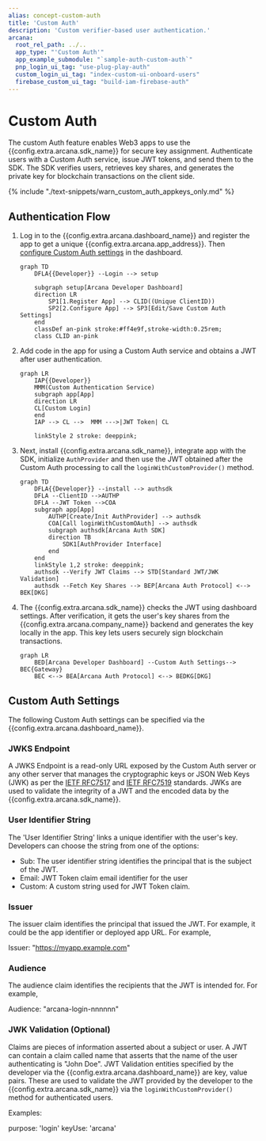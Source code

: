 ```yaml
---
alias: concept-custom-auth
title: 'Custom Auth'
description: 'Custom verifier-based user authentication.'
arcana:
  root_rel_path: ../..
  app_type: "'Custom Auth'"
  app_example_submodule: "`sample-auth-custom-auth`"
  pnp_login_ui_tag: "use-plug-play-auth"
  custom_login_ui_tag: "index-custom-ui-onboard-users"
  firebase_custom_ui_tag: "build-iam-firebase-auth"
---
```


# Custom Auth

The custom Auth feature enables Web3 apps to use the {{config.extra.arcana.sdk_name}} for secure key assignment. Authenticate users with a Custom Auth service, issue JWT tokens, and send them to the SDK. The SDK verifies users, retrieves key shares, and generates the private key for blockchain transactions on the client side.

{% include "./text-snippets/warn_custom_auth_appkeys_only.md" %}

## Authentication Flow

1. Log in to the {{config.extra.arcana.dashboard_name}} and register the app to get a unique  {{config.extra.arcana.app_address}}. Then [configure Custom Auth settings](#custom-auth-settings) in the dashboard.

    ```mermaid
    graph TD
        DFLA{{Developer}} --Login --> setup
    
        subgraph setup[Arcana Developer Dashboard]
        direction LR  
            SP1[1.Register App] --> CLID((Unique ClientID))
            SP2[2.Configure App] --> SP3[Edit/Save Custom Auth Settings]
        end
        classDef an-pink stroke:#ff4e9f,stroke-width:0.25rem; 
        class CLID an-pink

    ```

2. Add code in the app for using a Custom Auth service and obtains a JWT after user authentication.

    ```mermaid
    graph LR
        IAP{{Developer}}
        MMM(Custom Authentication Service)
        subgraph app[App]
        direction LR
        CL[Custom Login]
        end
        IAP --> CL -->  MMM --->|JWT Token| CL

        linkStyle 2 stroke: deeppink;
    ```

3. Next, install {{config.extra.arcana.sdk_name}}, integrate app with the SDK, initialize `AuthProvider` and then use the JWT obtained after the Custom Auth processing to call the `loginWithCustomProvider()` method.

    ```mermaid
    graph TD
        DFLA{{Developer}} --install --> authsdk
        DFLA --ClientID -->AUTHP
        DFLA --JWT Token -->COA
        subgraph app[App]
            AUTHP[Create/Init AuthProvider] --> authsdk
            COA[Call loginWithCustomOAuth] --> authsdk
            subgraph authsdk[Arcana Auth SDK]
            direction TB 
                SDK1[AuthProvider Interface] 
            end
        end
        linkStyle 1,2 stroke: deeppink;
        authsdk --Verify JWT Claims --> STD[Standard JWT/JWK Validation]
        authsdk --Fetch Key Shares --> BEP[Arcana Auth Protocol] <--> BEK[DKG]
    ```

4. The {{config.extra.arcana.sdk_name}} checks the JWT using dashboard settings. After verification, it gets the user's key shares from the {{config.extra.arcana.company_name}} backend and generates the key locally in the app. This key lets users securely sign blockchain transactions.

    ```mermaid
    graph LR
        BED[Arcana Developer Dashboard] --Custom Auth Settings--> BEC{Gateway} 
        BEC <--> BEA[Arcana Auth Protocol] <--> BEDKG[DKG]
    ```

## Custom Auth Settings

The following Custom Auth settings can be specified via the {{config.extra.arcana.dashboard_name}}. 

### JWKS Endpoint

A JWKS Endpoint is a read-only URL exposed by the Custom Auth server or any other server that manages the cryptographic keys or JSON Web Keys (JWK) as per the [IETF RFC7517](https://datatracker.ietf.org/doc/html/rfc7517) and [IETF RFC7519](https://datatracker.ietf.org/doc/html/rfc7519) standards. JWKs are used to validate the integrity of a JWT and the encoded data by the {{config.extra.arcana.sdk_name}}.

### User Identifier String

The 'User Identifier String' links a unique identifier with the user's key. Developers can choose the string from one of the options:

* Sub: The user identifier string identifies the principal that is the subject of the JWT.
* Email: JWT Token claim email identifier for the user
* Custom: A custom string used for JWT Token claim.

### Issuer

The issuer claim identifies the principal that issued the JWT.  For example, it could be the app identifier or deployed app URL. For example,

Issuer: "https://myapp.example.com"

### Audience

The audience claim identifies the recipients that the JWT is intended for. For example,

Audience: "arcana-login-nnnnnn"

### JWK Validation (Optional)

Claims are pieces of information asserted about a subject or user. A JWT can contain a claim called name that asserts that the name of the user authenticating is "John Doe". JWT Validation entities specified by the developer via the  {{config.extra.arcana.dashboard_name}} are key, value pairs. These are used to validate the JWT provided by the developer to the {{config.extra.arcana.sdk_name}} via the `loginWithCustomProvider()` method for authenticated users. 

Examples:

purpose: 'login'
keyUse: 'arcana'